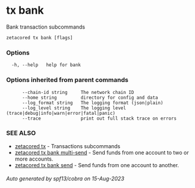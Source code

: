 # tx bank

Bank transaction subcommands

```
zetacored tx bank [flags]
```

### Options

```
  -h, --help   help for bank
```

### Options inherited from parent commands

```
      --chain-id string     The network chain ID
      --home string         directory for config and data 
      --log_format string   The logging format (json|plain) 
      --log_level string    The logging level (trace|debug|info|warn|error|fatal|panic) 
      --trace               print out full stack trace on errors
```

### SEE ALSO

* [zetacored tx](zetacored_tx.md)	 - Transactions subcommands
* [zetacored tx bank multi-send](zetacored_tx_bank_multi-send.md)	 - Send funds from one account to two or more accounts.
* [zetacored tx bank send](zetacored_tx_bank_send.md)	 - Send funds from one account to another.

###### Auto generated by spf13/cobra on 15-Aug-2023
